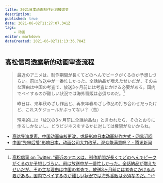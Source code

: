 ```yaml
---
title: 2021日本动画制作计划被改变
description: 
published: true
date: 2021-06-02T11:27:07.341Z
tags:
    - 动画
editor: markdown
dateCreated: 2021-06-02T11:13:36.784Z
---
```


## 高松信司透露新的动画审查流程

> 最近のアニメは、制作期間が長くてどのへんでピークがくるのか予想しづらい。前は放送中が一番忙しかった。全話納品が増えたせいだが、その主な理由は中国の考査で、放送3ヶ月前には考査にかける必要がある。国内でペイするのが難しい状況では海外番販は必須なのだ。[^shinji_1]
>
> 昨日は、来年秋めざし作品と、再来年春めざし作品の打ち合わせだったけど、これスケジュールかぶってない？（苦）
>
> 現場的には「放送の3ヶ月前に全話納品ね」と言われたら、そのとおりに作るしかないし、どうビジネスをするかに対しては権限がないからね。

[^shinji_1]: [高松信司 on Twitter: "最近のアニメは、制作期間が長くてどのへんでピークがくるのか予想しづらい。前は放送中が一番忙しかった。全話納品が増えたせいだが、その主な理由は中国の考査で、放送3ヶ月前には考査にかける必要がある。国内でペイするのが難しい状況では海外番販は必須なのだ。"](https://web.archive.org/web/20210531204048/https://twitter.com/takama2_shinji/status/1398394818804424705)

+ [高达导演发声，中国动画审核更改，或将影响日本动画制作方式 - 网易订阅](https://web.archive.org/web/20210602081404/https://www.163.com/dy/article/GB6VLFA40535J138.html)
+ [中国“先审后播”影响日本，动画公司大力改革，观众能满意吗？ - 腾讯新闻](https://web.archive.org/web/20210602111057/https://new.qq.com/rain/a/20210531A0DWBJ00)
